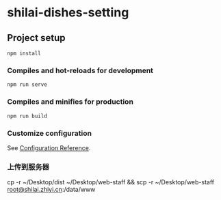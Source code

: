 <!--
 * @Author: your name
 * @Date: 2021-02-01 18:58:29
 * @LastEditTime: 2021-04-16 14:34:09
 * @LastEditors: Please set LastEditors
 * @Description: In User Settings Edit
 * @FilePath: /shilai-dishes-setting/README.md
-->
# shilai-dishes-setting

## Project setup
```
npm install
```

### Compiles and hot-reloads for development
```
npm run serve
```

### Compiles and minifies for production
```
npm run build
```

### Customize configuration
See [Configuration Reference](https://cli.vuejs.org/config/).


### 上传到服务器
cp -r ~/Desktop/dist ~/Desktop/web-staff && scp -r ~/Desktop/web-staff root@shilai.zhiyi.cn:/data/www